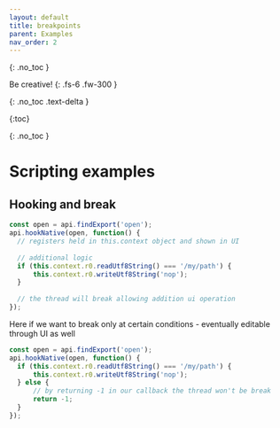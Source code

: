 ```yaml
---
layout: default
title: breakpoints
parent: Examples
nav_order: 2
---
```



{: .no_toc }


Be creative!
{: .fs-6 .fw-300 }

{: .no_toc .text-delta }

{:toc}

{: .no_toc }


# Scripting examples

## Hooking and break
```javascript
const open = api.findExport('open');
api.hookNative(open, function() {
  // registers held in this.context object and shown in UI
  
  // additional logic
  if (this.context.r0.readUtf8String() === '/my/path') {
      this.context.r0.writeUtf8String('nop');
  }
  
  // the thread will break allowing addition ui operation
});
```

Here if we want to break only at certain conditions - eventually editable through UI as well
```javascript
const open = api.findExport('open');
api.hookNative(open, function() {
  if (this.context.r0.readUtf8String() === '/my/path') {
      this.context.r0.writeUtf8String('nop');
  } else {
      // by returning -1 in our callback the thread won't be break
      return -1;
  }  
});
```

